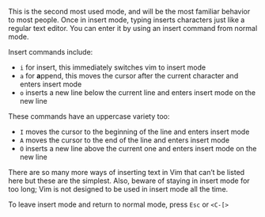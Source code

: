 This is the second most used mode, and will be the most familiar behavior to most people. Once in insert mode, typing inserts characters just like a regular text editor. You can enter it by using an insert command from normal mode.

Insert commands include:

- `i` for insert, this immediately switches vim to insert mode
- `a` for **a**ppend, this moves the cursor after the current character and enters insert mode
- `o` inserts a new line below the current line and enters insert mode on the new line

These commands have an uppercase variety too:

- `I` moves the cursor to the beginning of the line and enters insert mode
- `A` moves the cursor to the end of the line and enters insert mode
- `O` inserts a new line above the current one and enters insert mode on the new line

There are so many more ways of inserting text in Vim that can’t be listed here but these are the simplest. Also, beware of staying in insert mode for too long; Vim is not designed to be used in insert mode all the time.

To leave insert mode and return to normal mode, press `Esc` or `<C-[>`